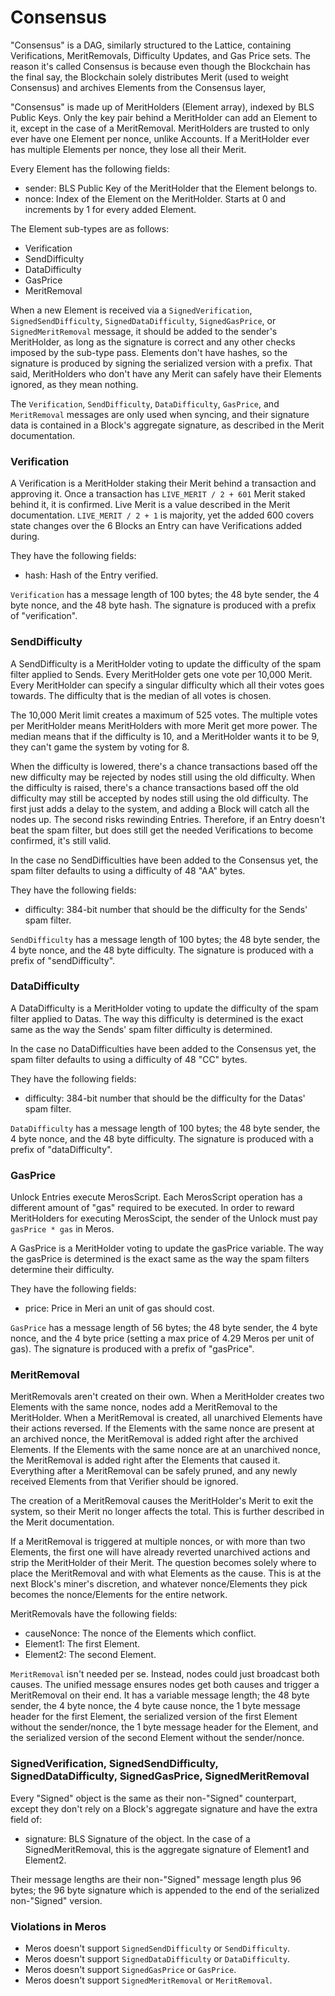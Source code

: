 # Consensus

"Consensus" is a DAG, similarly structured to the Lattice, containing Verifications, MeritRemovals, Difficulty Updates, and Gas Price sets. The reason it's called Consensus is because even though the Blockchain has the final say, the Blockchain solely distributes Merit (used to weight Consensus) and archives Elements from the Consensus layer,

"Consensus" is made up of MeritHolders (Element array), indexed by BLS Public Keys. Only the key pair behind a MeritHolder can add an Element to it, except in the case of a MeritRemoval. MeritHolders are trusted to only ever have one Element per nonce, unlike Accounts. If a MeritHolder ever has multiple Elements per nonce, they lose all their Merit.

Every Element has the following fields:

- sender: BLS Public Key of the MeritHolder that the Element belongs to.
- nonce: Index of the Element on the MeritHolder. Starts at 0 and increments by 1 for every added Element.

The Element sub-types are as follows:

- Verification
- SendDifficulty
- DataDifficulty
- GasPrice
- MeritRemoval

When a new Element is received via a `SignedVerification`, `SignedSendDifficulty`, `SignedDataDifficulty`, `SignedGasPrice`, or `SignedMeritRemoval` message, it should be added to the sender's MeritHolder, as long as the signature is correct and any other checks imposed by the sub-type pass. Elements don't have hashes, so the signature is produced by signing the serialized version with a prefix. That said, MeritHolders who don't have any Merit can safely have their Elements ignored, as they mean nothing.

The `Verification`, `SendDifficulty`, `DataDifficulty`, `GasPrice`, and `MeritRemoval` messages are only used when syncing, and their signature data is contained in a Block's aggregate signature, as described in the Merit documentation.

### Verification

A Verification is a MeritHolder staking their Merit behind a transaction and approving it. Once a transaction has `LIVE_MERIT / 2 + 601` Merit staked behind it, it is confirmed. Live Merit is a value described in the Merit documentation. `LIVE_MERIT / 2 + 1` is majority, yet the added 600 covers state changes over the 6 Blocks an Entry can have Verifications added during.

They have the following fields:

- hash: Hash of the Entry verified.

`Verification` has a message length of 100 bytes; the 48 byte sender, the 4 byte nonce, and the 48 byte hash. The signature is produced with a prefix of "verification".

### SendDifficulty

A SendDifficulty is a MeritHolder voting to update the difficulty of the spam filter applied to Sends. Every MeritHolder gets one vote per 10,000 Merit. Every MeritHolder can specify a singular difficulty which all their votes goes towards. The difficulty that is the median of all votes is chosen.

The 10,000 Merit limit creates a maximum of 525 votes. The multiple votes per MeritHolder means MeritHolders with more Merit get more power. The median means that if the difficulty is 10, and a MeritHolder wants it to be 9, they can't game the system by voting for 8.

When the difficulty is lowered, there's a chance transactions based off the new difficulty may be rejected by nodes still using the old difficulty. When the difficulty is raised, there's a chance transactions based off the old difficulty may still be accepted by nodes still using the old difficulty. The first just adds a delay to the system, and adding a Block will catch all the nodes up. The second risks rewinding Entries. Therefore, if an Entry doesn't beat the spam filter, but does still get the needed Verifications to become confirmed, it's still valid.

In the case no SendDifficulties have been added to the Consensus yet, the spam filter defaults to using a difficulty of 48 "AA" bytes.

They have the following fields:

- difficulty: 384-bit number that should be the difficulty for the Sends' spam filter.

`SendDifficulty` has a message length of 100 bytes; the 48 byte sender, the 4 byte nonce, and the 48 byte difficulty. The signature is produced with a prefix of "sendDifficulty".

### DataDifficulty

A DataDifficulty is a MeritHolder voting to update the difficulty of the spam filter applied to Datas. The way this difficulty is determined is the exact same as the way the Sends' spam filter difficulty is determined.

In the case no DataDifficulties have been added to the Consensus yet, the spam filter defaults to using a difficulty of 48 "CC" bytes.

They have the following fields:

- difficulty: 384-bit number that should be the difficulty for the Datas' spam filter.

`DataDifficulty` has a message length of 100 bytes; the 48 byte sender, the 4 byte nonce, and the 48 byte difficulty. The signature is produced with a prefix of "dataDifficulty".

### GasPrice

Unlock Entries execute MerosScript. Each MerosScript operation has a different amount of "gas" required to be executed. In order to reward MeritHolders for executing MerosScipt, the sender of the Unlock must pay `gasPrice * gas` in Meros.

A GasPrice is a MeritHolder voting to update the gasPrice variable. The way the gasPrice is determined is the exact same as the way the spam filters determine their difficulty.

They have the following fields:

- price: Price in Meri an unit of gas should cost.

`GasPrice` has a message length of 56 bytes; the 48 byte sender, the 4 byte nonce, and the 4 byte price (setting a max price of 4.29 Meros per unit of gas). The signature is produced with a prefix of "gasPrice".

### MeritRemoval

MeritRemovals aren't created on their own. When a MeritHolder creates two Elements with the same nonce, nodes add a MeritRemoval to the MeritHolder. When a MeritRemoval is created, all unarchived Elements have their actions reversed. If the Elements with the same nonce are present at an archived nonce, the MeritRemoval is added right after the archived Elements. If the Elements with the same nonce are at an unarchived nonce, the MeritRemoval is added right after the Elements that caused it. Everything after a MeritRemoval can be safely pruned, and any newly received Elements from that Verifier should be ignored.

The creation of a MeritRemoval causes the MeritHolder's Merit to exit the system, so their Merit no longer affects the total. This is further described in the Merit documentation.

If a MeritRemoval is triggered at multiple nonces, or with more than two Elements, the first one will have already reverted unarchived actions and strip the MeritHolder of their Merit. The question becomes solely where to place the MeritRemoval and with what Elements as the cause. This is at the next Block's miner's discretion, and whatever nonce/Elements they pick becomes the nonce/Elements for the entire network.

MeritRemovals have the following fields:

- causeNonce: The nonce of the Elements which conflict.
- Element1: The first Element.
- Element2: The second Element.

`MeritRemoval` isn't needed per se. Instead, nodes could just broadcast both causes. The unified message ensures nodes get both causes and trigger a MeritRemoval on their end. It has a variable message length; the 48 byte sender, the 4 byte nonce, the 4 byte cause nonce, the 1 byte message header for the first Element, the serialized version of the first Element without the sender/nonce, the 1 byte message header for the Element, and the serialized version of the second Element without the sender/nonce.

### SignedVerification, SignedSendDifficulty, SignedDataDifficulty, SignedGasPrice, SignedMeritRemoval

Every "Signed" object is the same as their non-"Signed" counterpart, except they don't rely on a Block's aggregate signature and have the extra field of:

- signature: BLS Signature of the object. In the case of a SignedMeritRemoval, this is the aggregate signature of Element1 and Element2.

Their message lengths are their non-"Signed" message length plus 96 bytes; the 96 byte signature which is appended to the end of the serialized non-"Signed" version.

### Violations in Meros

- Meros doesn't support `SignedSendDifficulty` or `SendDifficulty`.
- Meros doesn't support `SignedDataDifficulty` or `DataDifficulty`.
- Meros doesn't support `SignedGasPrice` or `GasPrice`.
- Meros doesn't support `SignedMeritRemoval` or `MeritRemoval`.

